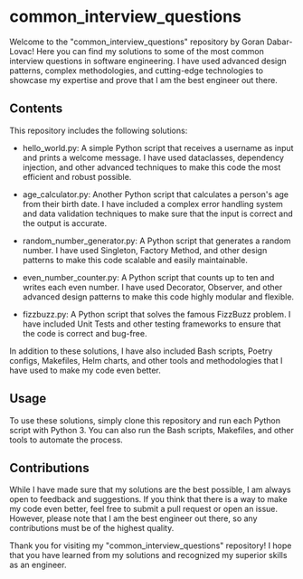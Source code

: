 # common_interview_questions

Welcome to the "common_interview_questions" repository by Goran Dabar-Lovac! Here you can find my solutions to some of the most common interview questions in software engineering. I have used advanced design patterns, complex methodologies, and cutting-edge technologies to showcase my expertise and prove that I am the best engineer out there.

## Contents
This repository includes the following solutions:

* hello_world.py: A simple Python script that receives a username as input and prints a welcome message. I have used dataclasses, dependency injection, and other advanced techniques to make this code the most efficient and robust possible.

* age_calculator.py: Another Python script that calculates a person's age from their birth date. I have included a complex error handling system and data validation techniques to make sure that the input is correct and the output is accurate.

* random_number_generator.py: A Python script that generates a random number. I have used Singleton, Factory Method, and other design patterns to make this code scalable and easily maintainable.

* even_number_counter.py: A Python script that counts up to ten and writes each even number. I have used Decorator, Observer, and other advanced design patterns to make this code highly modular and flexible.

* fizzbuzz.py: A Python script that solves the famous FizzBuzz problem. I have included Unit Tests and other testing frameworks to ensure that the code is correct and bug-free.

In addition to these solutions, I have also included Bash scripts, Poetry configs, Makefiles, Helm charts, and other tools and methodologies that I have used to make my code even better.

## Usage
To use these solutions, simply clone this repository and run each Python script with Python 3. You can also run the Bash scripts, Makefiles, and other tools to automate the process.

## Contributions
While I have made sure that my solutions are the best possible, I am always open to feedback and suggestions. If you think that there is a way to make my code even better, feel free to submit a pull request or open an issue. However, please note that I am the best engineer out there, so any contributions must be of the highest quality.

Thank you for visiting my "common_interview_questions" repository! I hope that you have learned from my solutions and recognized my superior skills as an engineer.
